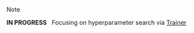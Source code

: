 <br>

> [!NOTE]
> **IN PROGRESS** &nbsp; Focusing on hyperparameter search via [Trainer](https://huggingface.co/docs/transformers/main_classes/trainer#transformers.Trainer)

<br>
<br>

<br>
<br>

<br>
<br>

<br>
<br>
